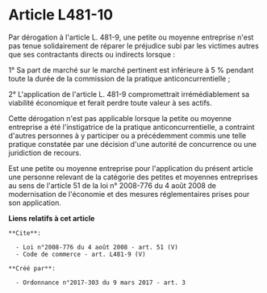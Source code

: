 # Article L481-10

Par dérogation à l'article L. 481-9, une petite ou moyenne entreprise n'est pas tenue solidairement de réparer le préjudice
subi par les victimes autres que ses contractants directs ou indirects lorsque : 

1° Sa part de marché sur le marché pertinent est inférieure à 5 % pendant toute la durée de la commission de la pratique
anticoncurrentielle ; 

2° L'application de l'article L. 481-9 compromettrait irrémédiablement sa viabilité économique et ferait perdre toute valeur
à ses actifs. 

Cette dérogation n'est pas applicable lorsque la petite ou moyenne entreprise a été l'instigatrice de la pratique
anticoncurrentielle, a contraint d'autres personnes à y participer ou a précédemment commis une telle pratique constatée par
une décision d'une autorité de concurrence ou une juridiction de recours. 

Est une petite ou moyenne entreprise pour l'application du présent article une personne relevant de la catégorie des petites
et moyennes entreprises au sens de l'article 51 de la loi n° 2008-776 du 4 août 2008 de modernisation de l'économie et des
mesures réglementaires prises pour son application.

**Liens relatifs à cet article**

	**Cite**:

	  - Loi n°2008-776 du 4 août 2008 - art. 51 (V)
	  - Code de commerce - art. L481-9 (V)

	**Créé par**:

	  - Ordonnance n°2017-303 du 9 mars 2017 - art. 3

